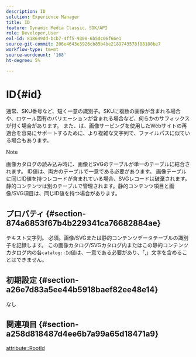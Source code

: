 ```yaml
---
description: ID
solution: Experience Manager
title: ID
feature: Dynamic Media Classic、SDK/API
role: Developer,User
exl-id: 818649dd-bcb7-4ff5-9308-6b5dc06f66e1
source-git-commit: 206e4643e3926cb85b4be2189743578f88180be7
workflow-type: tm+mt
source-wordcount: '168'
ht-degree: 5%

---
```


# ID{#id}

通常、SKU番号など、短く一意の識別子。SKUに複数の画像が含まれる場合や、ロケール固有のバリエーションが含まれる場合など、何らかのサフィックスが付く場合があります。 また、は、画像サービングを使用したWebサイトの再適合を容易にサポートするために、より複雑な文字列で、ファイルパスに似ている場合もあります。

>[!NOTE]
>
>画像カタログの読み込み時に、画像とSVGのテーブルが単一のテーブルに結合されます。 ID値は、両方のテーブルで一意である必要があります。 画像テーブルに同じID値を持つレコードが含まれている場合、SVGレコードは破棄されます。 静的コンテンツは別のテーブルで管理されます。静的コンテンツ項目と画像/SVG項目は、同じID値を持つ場合があります。

## プロパティ {#section-874a6853f67b4b229341ca76682884ae}

テキスト文字列。 必須。画像/SVGまたは静的コンテンツデータテーブルの識別子を記録します。 この画像カタログ/SVGカタログ内またはこの静的コンテンツカタログ内の各`catalog::Id`値は、一意である必要があり、「,」文字を含めることはできません。

## 初期設定 {#section-a26e7d83a5ee44b5918baef82ee48e14}

なし

## 関連項目 {#section-a258d818487d4ee6b7a99a65d18471a9}

[attribute::RootId](../../../../../../is-api/image-catalog/image-serving-api-ref/c-image-catalog-reference/c-attributes-reference/r-rootid.md#reference-13653312925e4a08b90f99961d53f546)
